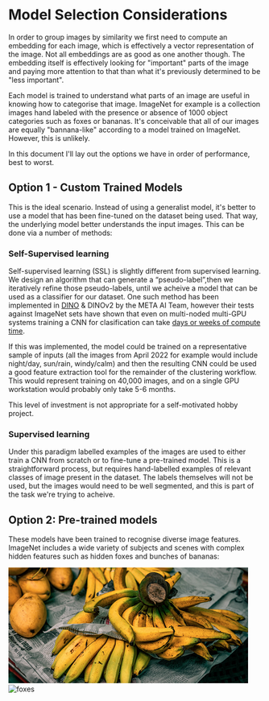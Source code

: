 # Model Selection Considerations
In order to group images by similarity we first need to compute an embedding for each image, which is effectively a vector representation of the image. Not all embeddings are as good as one another though. The embedding itself is effectively looking for "important" parts of the image and paying more attention to that than what it's previously determined to be "less important".

Each model is trained to understand what parts of an image are useful in knowing how to categorise that image. ImageNet for example is a collection images hand labeled with the presence or absence of 1000 object categories such as foxes or bananas. It's conceivable that all of our images are equally "bannana-like" according to a model trained on ImageNet. However, this is unlikely.

In this document I'll lay out the options we have in order of performance, best to worst.

## Option 1 - Custom Trained Models

This is the ideal scenario. Instead of using a generalist model, it's better to use a model that has been fine-tuned on the dataset being used. That way, the underlying model better understands the input images. This can be done via a number of methods:

### Self-Supervised learning 

Self-supervised learning (SSL) is slightly different from supervised learning. We design an algorithm that can generate a “pseudo-label”,then we iteratively refine those pseudo-labels, until we acheive a model that can be used as a classifier for our dataset. One such method has been implemented in [DINO](https://arxiv.org/abs/2104.14294?fbclid=IwAR2Uyp3EJfPMiNpScWAqFkiVJ0GRbt21U4zhi-I9KFlxa4TLbzAVybCkBwg) & DINOv2 by the META AI Team, however their tests against ImageNet sets have shown that even on multi-noded multi-GPU systems training a CNN for clasification can take [days or weeks of compute time](https://github.com/facebookresearch/dino?fbclid=IwAR1iKye0pDOmOYckMwByOZzb1uiMJwvsPwpCyIm9OqTauBE3rZk5bFpRECA#multi-node-training).

If this was implemented, the model could be trained on a representative sample of inputs (all the images from April 2022 for example would include night/day, sun/rain, windy/calm) and then the resulting CNN could be used a good feature extraction tool for the remainder of the clustering workflow. This would represent training on  40,000 images, and on a single GPU workstation would probably only take 5-6 months.

This level of investment is not appropriate for a self-motivated hobby project.

### Supervised learning

Under this paradigm labelled examples of the images are used to either train a CNN from scratch or to fine-tune a pre-trained model. This is a straightforward process, but requires hand-labelled examples of relevant classes of image present in the dataset. The labels themselves will not be used, but the images would need to be well segmented, and this is part of the task we're trying to acheive.

## Option 2: Pre-trained models

These models have been trained to recognise diverse image features. ImageNet includes a wide variety of subjects and scenes with complex hidden features such as hidden foxes and bunches of bananas: 

![bananas](bananas.png) ![foxes](https://storage.googleapis.com/kaggle-competitions/kaggle/3333/media/kit_fox.JPG)